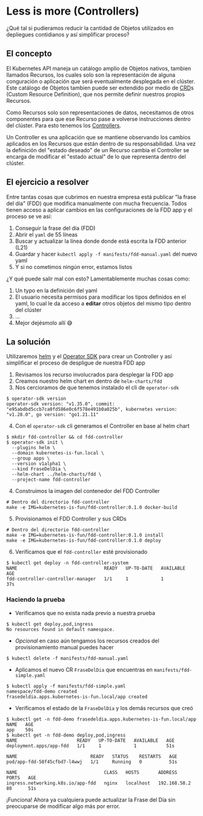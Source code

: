 # Less is more (Controllers)

¿Qué tal si pudieramos reducir la cantidad de Objetos utilizados en depliegues
contidianos y así simplificar proceso? 

## El concepto

El Kubernetes API maneja un catálogo amplio de Objetos nativos, tambien llamados
Recursos, los cuales solo son la representación de alguna conguración o
aplicación que será eventualmente desplegada en el clúster. Este catálogo de
Objetos tambien puede ser extendido por medio de
[CRD](https://kubernetes.io/docs/concepts/extend-kubernetes/api-extension/custom-resources/)s
(Custom Resource Definition), que nos permite definir nuestros propios Recursos.

Como Recursos solo son representaciones de datos, necesitamos de otros
componentes para que ese Recurso pase a volverse instrucciones dentro del
clúster. Para esto tenemos los [Controllers](https://kubernetes.io/docs/concepts/architecture/controller/).

Un Controller es una aplicación que se mantiene observando los cambios aplicados
en los Recursos que están dentro de su responsabilidad. Una vez la definición
del "estado deseado" de un Recurso cambia el Controller se encarga de modificar
el "estado actual" de lo que representa dentro del clúster.

## El ejercicio a resolver

Entre tantas cosas que cubrimos en nuestra empresa está publicar "la frase del
día" (FDD) que modifica manualmente con mucha frecuencia. Todos tienen acceso a
aplicar cambios en las configuraciones de la FDD app y el proceso se ve así:

1. Conseguir la frase del día (FDD)
2. Abrir el `yaml` de 55 líneas
3. Buscar y actualizar la línea donde donde está escrita la FDD anterior (L21)
4. Guardar y hacer `kubectl apply -f manifests/fdd-manual.yaml` del nuevo yaml
5. Y si no cometimos ningún error, estamos listos

¿Y qué puede salir mal con esto? Lamentablemente muchas cosas como:

1. Un typo en la definición del yaml
2. El usuario necesita permisos para modificar los tipos definidos en el yaml, 
   lo cual le da acceso a **editar** otros objetos del mismo tipo dentro del clúster
3. ...
4. Mejor dejésmolo allí 😅

## La solución

Utilizaremos [helm](https://helm.sh/) y el
[Operator SDK](https://sdk.operatorframework.io/docs/installation/) para crear
un Controller y así simplificar el proceso de despligue de nuestra FDD app

1. Revisamos los recurso involucrados para desplegar la FDD app
2. Creamos nuestro helm chart en dentro de `helm-charts/fdd`
3. Nos cercioramos de que tenemos instalado el cli de `operator-sdk`

```shell
$ operator-sdk version
operator-sdk version: "v1.35.0", commit: "e95abdbd5ccb7ca0fd586e0c6f578e491b0a025b", kubernetes version: "v1.28.0", go version: "go1.21.11"
```

4. Con el `operator-sdk` cli generamos el Controller en base al helm chart

```shell
$ mkdir fdd-controller && cd fdd-controller
$ operator-sdk init \
  --plugins helm \
  --domain kubernetes-is-fun.local \
  --group apps \
  --version v1alpha1 \
  --kind FraseDelDia \
  --helm-chart ../helm-charts/fdd \
  --project-name fdd-controller
```

4. Construimos la imagen del contenedor del FDD Controller

```shell
# Dentro del directorio fdd-controller
make -e IMG=kubernetes-is-fun/fdd-controller:0.1.0 docker-build
```

5. Provisionamos el FDD Controller y sus CRDs

```shell
# Dentro del directorio fdd-controller
make -e IMG=kubernetes-is-fun/fdd-controller:0.1.0 install
make -e IMG=kubernetes-is-fun/fdd-controller:0.1.0 deploy
```

6. Verificamos que el `fdd-controller` esté provisionado

```shell
$ kubectl get deploy -n fdd-controller-system
NAME                                READY   UP-TO-DATE   AVAILABLE   AGE
fdd-controller-controller-manager   1/1     1            1           37s
```

### Haciendo la prueba

- Verificamos que no exista nada previo a nuestra prueba

```shell
$ kubectl get deploy,pod,ingress
No resources found in default namespace.
```

- _Opcional_ en caso aún tengamos los recursos creados del provisionamiento
  manual puedes hacer

```shell
$ kubectl delete -f manifests/fdd-manual.yaml
```

- Aplicamos el nuevo CR `FraseDelDia` que encuentras en
  `manifests/fdd-simple.yaml`

```shell
$ kubectl apply -f manifests/fdd-simple.yaml
namespace/fdd-demo created
frasedeldia.apps.kubernetes-is-fun.local/app created
```

- Verificamos el estado de la `FraseDelDía` y los demás recursos que creó

```shell
$ kubectl get -n fdd-demo frasedeldia.apps.kubernetes-is-fun.local/app
NAME   AGE
app    50s
$ kubectl get -n fdd-demo deploy,pod,ingress
NAME                      READY   UP-TO-DATE   AVAILABLE   AGE
deployment.apps/app-fdd   1/1     1            1           51s

NAME                           READY   STATUS    RESTARTS   AGE
pod/app-fdd-58f45cfbd7-l4wwj   1/1     Running   0          51s

NAME                                CLASS   HOSTS       ADDRESS        PORTS   AGE
ingress.networking.k8s.io/app-fdd   nginx   localhost   192.168.58.2   80      51s
```

¡Funciona! Ahora ya cualquiera puede actualizar la Frase del Día sin preocuparse
de modificar algo más por error.
